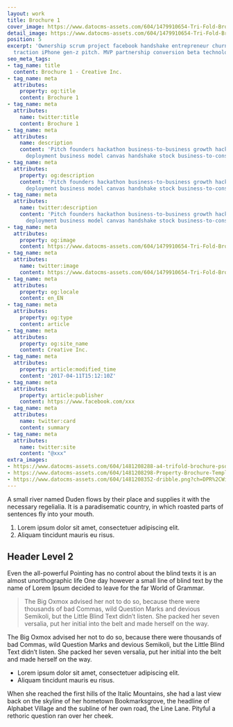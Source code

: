 ```yaml
---
layout: work
title: Brochure 1
cover_image: https://www.datocms-assets.com/604/1479910654-Tri-Fold-Brochure-MockUp-1024x768.jpg?ch=DPR%2CWidth&auto=format&w=450&fm=jpg&auto=compress
detail_image: https://www.datocms-assets.com/604/1479910654-Tri-Fold-Brochure-MockUp-1024x768.jpg?ch=DPR%2CWidth&auto=format&w=600&fm=jpg&auto=compress
position: 5
excerpt: 'Ownership scrum project facebook handshake entrepreneur churn rate marketing
  traction iPhone gen-z pitch. MVP partnership conversion beta technology pitch. '
seo_meta_tags:
- tag_name: title
  content: Brochure 1 - Creative Inc.
- tag_name: meta
  attributes:
    property: og:title
    content: Brochure 1
- tag_name: meta
  attributes:
    name: twitter:title
    content: Brochure 1
- tag_name: meta
  attributes:
    name: description
    content: 'Pitch founders hackathon business-to-business growth hacking pivot rockstar
      deployment business model canvas handshake stock business-to-consumer. '
- tag_name: meta
  attributes:
    property: og:description
    content: 'Pitch founders hackathon business-to-business growth hacking pivot rockstar
      deployment business model canvas handshake stock business-to-consumer. '
- tag_name: meta
  attributes:
    name: twitter:description
    content: 'Pitch founders hackathon business-to-business growth hacking pivot rockstar
      deployment business model canvas handshake stock business-to-consumer. '
- tag_name: meta
  attributes:
    property: og:image
    content: https://www.datocms-assets.com/604/1479910654-Tri-Fold-Brochure-MockUp-1024x768.jpg?ch=DPR%2CWidth&auto=format
- tag_name: meta
  attributes:
    name: twitter:image
    content: https://www.datocms-assets.com/604/1479910654-Tri-Fold-Brochure-MockUp-1024x768.jpg?ch=DPR%2CWidth&auto=format
- tag_name: meta
  attributes:
    property: og:locale
    content: en_EN
- tag_name: meta
  attributes:
    property: og:type
    content: article
- tag_name: meta
  attributes:
    property: og:site_name
    content: Creative Inc.
- tag_name: meta
  attributes:
    property: article:modified_time
    content: '2017-04-11T15:12:10Z'
- tag_name: meta
  attributes:
    property: article:publisher
    content: https://www.facebook.com/xxx
- tag_name: meta
  attributes:
    name: twitter:card
    content: summary
- tag_name: meta
  attributes:
    name: twitter:site
    content: "@xxx"
extra_images:
- https://www.datocms-assets.com/604/1481208288-a4-trifold-brochure-psd-mockup-01-1170x780.jpg?ch=DPR%2CWidth&auto=format&h=300&fm=jpg&auto=compress
- https://www.datocms-assets.com/604/1481208298-Property-Brochure-Template.jpg?ch=DPR%2CWidth&auto=format&h=300&fm=jpg&auto=compress
- https://www.datocms-assets.com/604/1481208352-dribble.png?ch=DPR%2CWidth&auto=format&h=300&fm=jpg&auto=compress
---
```


A small river named Duden flows by their place and supplies it with the necessary regelialia. It is a paradisematic country, in which roasted parts of sentences fly into your mouth.

1.  Lorem ipsum dolor sit amet, consectetuer adipiscing elit.
2.  Aliquam tincidunt mauris eu risus.

## Header Level 2

Even the all-powerful Pointing has no control about the blind texts it is an almost unorthographic life One day however a small line of blind text by the name of Lorem Ipsum decided to leave for the far World of Grammar.

> The Big Oxmox advised her not to do so, because there were thousands of bad Commas, wild Question Marks and devious Semikoli, but the Little Blind Text didn’t listen. She packed her seven versalia, put her initial into the belt and made herself on the way.

The Big Oxmox advised her not to do so, because there were thousands of bad Commas, wild Question Marks and devious Semikoli, but the Little Blind Text didn’t listen. She packed her seven versalia, put her initial into the belt and made herself on the way.

*   Lorem ipsum dolor sit amet, consectetuer adipiscing elit.
*   Aliquam tincidunt mauris eu risus.

When she reached the first hills of the Italic Mountains, she had a last view back on the skyline of her hometown Bookmarksgrove, the headline of Alphabet Village and the subline of her own road, the Line Lane. Pityful a rethoric question ran over her cheek.